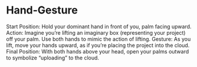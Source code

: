# Hand-Gesture
Start Position: Hold your dominant hand in front of you, palm facing upward.
Action: Imagine you’re lifting an imaginary box (representing your project) off your palm. Use both hands to mimic the action of lifting.
Gesture: As you lift, move your hands upward, as if you’re placing the project into the cloud.
Final Position: With both hands above your head, open your palms outward to symbolize “uploading” to the cloud.


